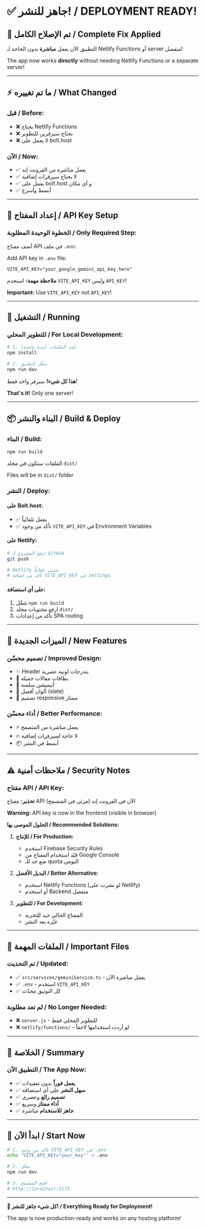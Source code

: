 # ✅ جاهز للنشر! / DEPLOYMENT READY!

## 🎉 تم الإصلاح الكامل / Complete Fix Applied

التطبيق الآن يعمل **مباشرة** بدون الحاجة لـ Netlify Functions أو server منفصل!

The app now works **directly** without needing Netlify Functions or a separate server!

---

## ⚡ ما تم تغييره / What Changed

### قبل / Before:
- ❌ يحتاج Netlify Functions
- ❌ يحتاج سيرفرين للتطوير
- ❌ لا يعمل على bolt.host

### الآن / Now:
- ✅ يعمل مباشرة من الفرونت إند
- ✅ لا يحتاج سيرفرات إضافية
- ✅ يعمل على bolt.host و أي مكان
- ✅ أبسط وأسرع

---

## 🔑 إعداد المفتاح / API Key Setup

### الخطوة الوحيدة المطلوبة / Only Required Step:

أضف مفتاح API في ملف `.env`:

Add API key in `.env` file:

```env
VITE_API_KEY="your_google_gemini_api_key_here"
```

**ملاحظة مهمة:** استخدم `VITE_API_KEY` وليس `API_KEY`!

**Important:** Use `VITE_API_KEY` not `API_KEY`!

---

## 🚀 التشغيل / Running

### للتطوير المحلي / For Local Development:

```bash
# 1. ثبّت المكتبات (مرة واحدة)
npm install

# 2. شغّل التطبيق
npm run dev
```

**هذا كل شيء!** سيرفر واحد فقط!

**That's it!** Only one server!

---

## 📦 البناء والنشر / Build & Deploy

### البناء / Build:

```bash
npm run build
```

الملفات ستكون في مجلد `dist/`

Files will be in `dist/` folder

### النشر / Deploy:

#### على Bolt.host:
- ✅ يعمل تلقائياً
- ✅ تأكد من وجود `VITE_API_KEY` في Environment Variables

#### على Netlify:
```bash
# ارفع المشروع لـ GitHub
git push

# Netlify ستبني تلقائياً
# تأكد من إضافة VITE_API_KEY في Settings
```

#### على أي استضافة:
1. شغّل `npm run build`
2. ارفع محتويات مجلد `dist/`
3. تأكد من إعدادات SPA routing

---

## 🎨 الميزات الجديدة / New Features

### تصميم محسّن / Improved Design:
- ✨ Header بتدرجات لونية عصرية
- 🎯 بطاقات مقالات جميلة
- 💫 أنيميشن سلسة
- 🎨 ألوان أفضل (slate)
- 📱 تصميم responsive ممتاز

### أداء محسّن / Better Performance:
- ⚡ يعمل مباشرة من المتصفح
- 🔥 لا حاجة لسيرفرات إضافية
- 📦 أبسط في النشر

---

## ⚠️ ملاحظات أمنية / Security Notes

### مفتاح API / API Key:

**تحذير:** مفتاح API الآن في الفرونت إند (مرئي في المتصفح)

**Warning:** API key is now in the frontend (visible in browser)

**الحلول الموصى بها / Recommended Solutions:**

1. **للإنتاج / For Production:**
   - استخدم Firebase Security Rules
   - قيّد استخدام المفتاح من Google Console
   - ضع حد للـ quota اليومي

2. **البديل الأفضل / Better Alternative:**
   - استخدم Netlify Functions (لو نشرت على Netlify)
   - أو استخدم Backend منفصل

3. **للتطوير / For Development:**
   - المفتاح الحالي جيد للتجربة
   - غيّره بعد النشر

---

## 📝 الملفات المهمة / Important Files

### تم التحديث / Updated:
- ✅ `src/services/geminiService.ts` - يعمل مباشرة الآن
- ✅ `.env` - استخدم `VITE_API_KEY`
- ✅ كل التوثيق محدّث

### لم تعد مطلوبة / No Longer Needed:
- ❌ `server.js` - للتطوير المحلي فقط
- ❌ `netlify/functions/` - لو أردت استخدامها لاحقاً

---

## 🎯 الخلاصة / Summary

### التطبيق الآن / The App Now:
- ✅ **يعمل فوراً** بدون تعقيدات
- ✅ **سهل النشر** على أي استضافة
- ✅ **تصميم رائع** وعصري
- ✅ **أداء ممتاز** وسريع
- ✅ **جاهز للاستخدام** مباشرة

---

## 🚀 ابدأ الآن / Start Now

```bash
# 1. تأكد من وجود VITE_API_KEY في .env
echo 'VITE_API_KEY="your_key"' > .env

# 2. شغّل
npm run dev

# 3. افتح المتصفح
# http://localhost:5173
```

---

**🎊 كل شيء جاهز للنشر! / Everything Ready for Deployment!**

The app is now production-ready and works on any hosting platform!
